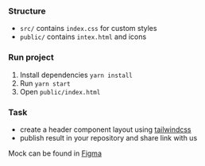 ### Structure

- `src/` contains `index.css` for custom styles
- `public/` contains `intex.html` and icons

### Run project

1. Install dependencies `yarn install`
2. Run `yarn start`
3. Open `public/index.html`

### Task

- create a header component layout using [tailwindcss](https://tailwindcss.com/)
- publish result in your repository and share link with us

Mock can be found in [Figma](https://www.figma.com/file/JntC2biTOwdyofiRpD38li/layout-interview?node-id=0%3A1)
